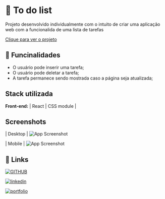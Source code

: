 
# 🎱 To do list

Projeto desenvolvido individualmente com o intuito de criar uma aplicação web com a funcionalida de uma lista de tarefas

[ Clique para ver o projeto ](https://to-do-list.devvagner.com/)


## 🔰 Funcinalidades 

- O usuário pode inserir uma tarefa;
- O usuário pode deletar a tarefa;
- A tarefa permanece sendo mostrada caso a página seja atualizada;

## Stack utilizada

**Front-end:** | React | CSS module |


## Screenshots

| Desktop |
![App Screenshot](https://i.imgur.com/CNGO3h9.png)

| Mobile |
![App Screenshot](https://i.imgur.com/g2n3nra.png)




## 🔗 Links

[![GITHUB](https://img.shields.io/badge/GitHub-100000?style=for-the-badge&logo=github&logoColor=white)](https://github.com/devvagnerBR/to-do-list)


[![linkedin](https://img.shields.io/badge/linkedin-0A66C2?style=for-the-badge&logo=linkedin&logoColor=white)](https://www.linkedin.com/in/wagner-guimar%C3%A3es-709b66236/)

[![portfolio](https://img.shields.io/badge/my_portfolio-000?style=for-the-badge&logo=ko-fi&logoColor=white)](https://devvagner.com)

